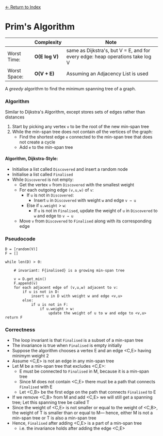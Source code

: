 [← Return to Index](https://github.com/cjmlgrto/fit2004-notes)

# Prim's Algorithm

|             | Complexity              | Note |  
|---          |---                      |---   |
| Worst Time: | **O(E log V)**    | same as Dijkstra's, but V = E, and for every edge: heap operations take log V  |
| Worst Space:  | **O(V + E)**  | Assuming an Adjacency List is used

A _greedy_ algorithm to find the minimum spanning tree of a graph.

### Algorithm

Similar to Dijkstra's Algorithm, except stores sets of edges rather than distances

1. Start by picking any vertex `v` to be the root of the new min-span tree
2. While the min-span tree does not contain _all_ the vertices of the graph:
	- Find the shortest edge `e` connected to the min-span tree that does not create a cycle
	- Add `e` to the min-span tree

#### Algorithm, Dijkstra-Style:

- Initialise a list called `Discovered` and insert a random node
- Initialise a list called `Finalised`
- While `Discovered` is not empty:
	- Get the vertex `v` from `Discovered` with the smallest weight
	- For each outgoing edge `(v,u,w)` of `v`:
		- If `u` is not in `Discovered`:
			- Insert `u` in `Discovered` with weight `w` and edge `v → u`
		- Else if `u.weight` > `w`:
			- If `u` is not in `Finalised`, update the weight of `u` in `Discovered` to `w` and edge to `v → u`
	- Move `v` from `Discovered` to `Finalised` along with its corresponding edge


### Pseudocode

```
D = [random(V)]
F = []

while len(D) > 0:

	# invariant: F{inalised} is a growing min-span tree

	v = D.get_min()
	F.append(v)
	for each adjacent edge of (v,u,w) adjacent to v:
		if u is not in D:
			insert u in D with weight w and edge <v,u>
		else:
			if u is not in F:
				if u.weight > w:
					update the weight of u to w and edge to <v,u>
return F
```

### Correctness

- The loop invariant is that `Finalised` is a subset of a min-span tree
- The invariance is true when `Finalised` is empty initially
- Suppose the algorithm chooses a vertex E and an edge <C,E> having minimym weight 2
- Assume <C,E> is not an edge in any min-span tree
- Let M be a min-span tree that excludes <C,E>:
	- E must be connected to `Finalised` in M, because it is a min-span tree
	- Since M does not contain <C,E> there must be a path that connects `Finalised` with E
	- Let <C,B> be the first edge on the path that connects `Finalised` to E
- If we remove <C,B> from M and add <C,E> we will still get a spanning tree; Let this spanning tree be called T
- Since the weight of <C,E> is not smaller or equal to the weight of <C,B>, the weight of T is smaller than or equal to M— hence, either M is not a min-span tree or T is also a min-span tree
- Hence, `Finalised` after adding <C,E> is a part of a min-span tree
	- i.e. the invariance holds after adding the edge <C,E>

